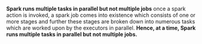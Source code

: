 **Spark runs multiple tasks in parallel but not multiple jobs**
once a spark action is invoked, a spark job comes into existence which consists of one or more stages and further these stages are broken down into numerous tasks which are worked upon by the executors in parallel. **Hence, at a time, Spark runs multiple tasks in parallel but not multiple jobs.**
<!--stackedit_data:
eyJoaXN0b3J5IjpbLTE3NjgwMDQ4ODEsLTIwODg3NDY2MTIsLT
EwMzM1NzcxNzAsOTUzNzcxOTU4LDM1MDY3OTMzMSw1ODc2MTY1
NywzNjI5MTU3NzEsMTQ4ODM0NTgyMCwtNDkzMzIzNjI1LC0xMj
c4NDY2NzcsLTk5OTAzMDMyMiwtMTcwNjczMTk5Miw5MDc4OTc3
MjIsLTEzNDM1ODAwNzYsLTE4NzI3NTk2NTksNjc5MzMyMzY1LC
00MDM5Nzc0NjEsLTE3MzIyMzg3OTgsLTQ3MTY4Mjg5MSwyMDM2
Njg2NjEyXX0=
-->